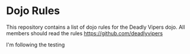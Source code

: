 Dojo Rules
==========

This repository contains a list of dojo rules for the Deadly Vipers dojo.
All members should read the rules https://github.com/deadlyvipers

I'm following the testing

